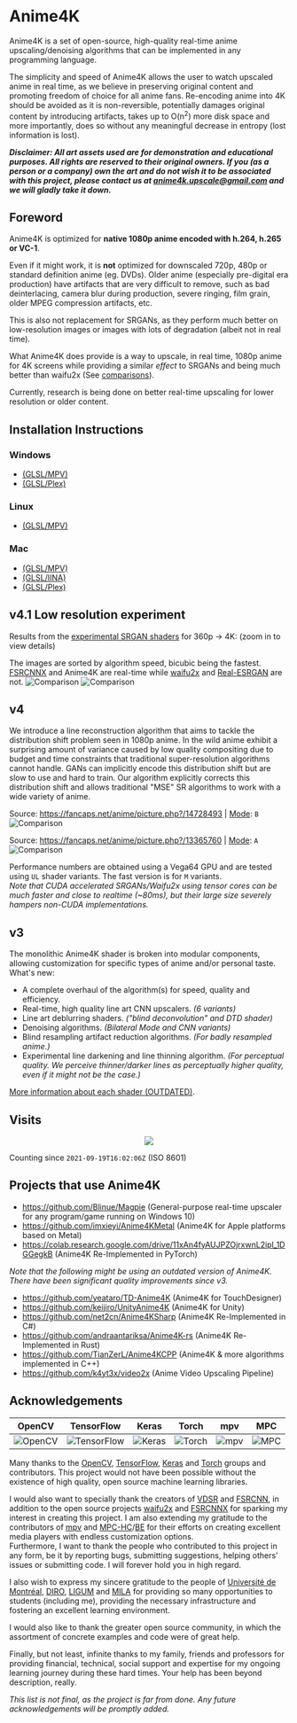 # Anime4K

Anime4K is a set of open-source, high-quality real-time anime upscaling/denoising algorithms that can be implemented in any programming language.

The simplicity and speed of Anime4K allows the user to watch upscaled anime in real time, as we believe in preserving original content and promoting freedom of choice for all anime fans. Re-encoding anime into 4K should be avoided as it is non-reversible, potentially damages original content by introducing artifacts, takes up to O(n<sup>2</sup>) more disk space and more importantly, does so without any meaningful decrease in entropy (lost information is lost).

***Disclaimer: All art assets used are for demonstration and educational purposes. All rights are reserved to their original owners. If you (as a person or a company) own the art and do not wish it to be associated with this project, please contact us at 	anime4k.upscale@gmail.com and we will gladly take it down.***

## Foreword
Anime4K is optimized for **native 1080p anime encoded with h.264, h.265 or VC-1**. 

Even if it might work, it is **not** optimized for downscaled 720p, 480p or standard definition anime (eg. DVDs). Older anime (especially pre-digital era production) have artifacts that are very difficult to remove, such as bad deinterlacing, camera blur during production, severe ringing, film grain, older MPEG compression artifacts, etc.

This is also not replacement for SRGANs, as they perform much better on low-resolution images or images with lots of degradation (albeit not in real time).

What Anime4K does provide is a way to upscale, in real time, 1080p anime for 4K screens while providing a similar *effect* to SRGANs and being much better than waifu2x (See [comparisons](https://github.com/bloc97/Anime4K/tree/master/results/Comparisons/Screenshots)).

Currently, research is being done on better real-time upscaling for lower resolution or older content.

## **Installation Instructions**

  ### Windows
  - [(GLSL/MPV)](md/GLSL_Instructions_Windows_MPV.md)  
  - [(GLSL/Plex)](md/GLSL_Instructions_Windows_Plex.md)  

  ### Linux
  - [(GLSL/MPV)](md/GLSL_Instructions_Linux.md)  

  ### Mac
  - [(GLSL/MPV)](md/GLSL_Instructions_Mac_MPV.md)  
  - [(GLSL/IINA)](md/GLSL_Instructions_Mac_IINA.md)  
  - [(GLSL/Plex)](md/GLSL_Instructions_Mac_Plex.md)  

## v4.1 Low resolution experiment
Results from the [experimental SRGAN shaders](https://github.com/bloc97/Anime4K/commit/5f9294d847e724b67f941d1742e3565a0a106291) for 360p -> 4K: (zoom in to view details)

The images are sorted by algorithm speed, bicubic being the fastest. [FSRCNNX](https://github.com/igv/FSRCNN-TensorFlow) and Anime4K are real-time while [waifu2x](https://github.com/nagadomi/waifu2x) and [Real-ESRGAN](https://github.com/xinntao/Real-ESRGAN) are not.
![Comparison](results/Comparisons/Cropped_Screenshots/Magia_360p_4K.png?raw=true)
![Comparison](results/Comparisons/Cropped_Screenshots/Higurashi_360p_4K.png?raw=true)

## v4

We introduce a line reconstruction algorithm that aims to tackle the distribution shift problem seen in 1080p anime. In the wild anime exhibit a surprising amount of variance caused by low quality compositing due to budget and time constraints that traditional super-resolution algorithms cannot handle. GANs can implicitly encode this distribution shift but are slow to use and hard to train. Our algorithm explicitly corrects this distribution shift and allows traditional "MSE" SR algorithms to work with a wide variety of anime.

Source: https://fancaps.net/anime/picture.php?/14728493 | [Mode](md/GLSL_Instructions_Advanced.md#modes): `B`  
![Comparison](results/Comparisons/Cropped_Screenshots/Maxed.png?raw=true)

Source: https://fancaps.net/anime/picture.php?/13365760 | [Mode](md/GLSL_Instructions_Advanced.md#modes): `A`  
![Comparison](results/Comparisons/Cropped_Screenshots/Slime.png?raw=true)

Performance numbers are obtained using a Vega64 GPU and are tested using `UL` shader variants. The fast version is for `M` variants.  
*Note that CUDA accelerated SRGANs/Waifu2x using tensor cores can be much faster and close to realtime (~80ms), but their large size severely hampers non-CUDA implementations.*

## v3
The monolithic Anime4K shader is broken into modular components, allowing customization for specific types of anime and/or personal taste.
What's new:
 - A complete overhaul of the algorithm(s) for speed, quality and efficiency.
 - Real-time, high quality line art CNN upscalers. *(6 variants)*
 - Line art deblurring shaders. *("blind deconvolution" and DTD shader)*
 - Denoising algorithms. *(Bilateral Mode and CNN variants)*
 - Blind resampling artifact reduction algorithms. *(For badly resampled anime.)*
 - Experimental line darkening and line thinning algorithm. *(For perceptual quality. We perceive thinner/darker lines as perceptually higher quality, even if it might not be the case.)*

[More information about each shader (OUTDATED)](https://github.com/bloc97/Anime4K/wiki).

## Visits

<p align="center">
  <a href="https://count.getloli.com/"><img src="https://count.getloli.com/get/@72276803-0571-4e62-b0a7-9880fcd0244f?theme=gelbooru"/></a>
</p>

Counting since `2021-09-19T16:02:06Z` (ISO 8601)

## Projects that use Anime4K
 - https://github.com/Blinue/Magpie (General-purpose real-time upscaler for any program/game running on Windows 10)
 - https://github.com/imxieyi/Anime4KMetal (Anime4K for Apple platforms based on Metal)
 - https://colab.research.google.com/drive/11xAn4fyAUJPZOjrxwnL2ipl_1DGGegkB (Anime4K Re-Implemented in PyTorch)


*Note that the following might be using an outdated version of Anime4K. There have been significant quality improvements since v3.*
 - https://github.com/yeataro/TD-Anime4K (Anime4K for TouchDesigner)
 - https://github.com/keijiro/UnityAnime4K (Anime4K for Unity)
 - https://github.com/net2cn/Anime4KSharp (Anime4K Re-Implemented in C#)
 - https://github.com/andraantariksa/Anime4K-rs (Anime4K Re-Implemented in Rust)
 - https://github.com/TianZerL/Anime4KCPP (Anime4K & more algorithms implemented in C++)
 - https://github.com/k4yt3x/video2x (Anime Video Upscaling Pipeline)
 
## Acknowledgements
| OpenCV | TensorFlow | Keras | Torch | mpv | MPC |
|:---:|:---:|:---:|:---:|:---:|:---:|
|![OpenCV](https://github.com/opencv.png)|![TensorFlow](https://github.com/tensorflow.png)|![Keras](https://github.com/keras-team.png)|![Torch](https://github.com/torch.png)|![mpv](https://github.com/mpv-player.png)|![MPC](https://github.com/mpc-hc.png)|

Many thanks to the [OpenCV](https://github.com/opencv/opencv), [TensorFlow](https://github.com/tensorflow/tensorflow), [Keras](https://github.com/keras-team/keras) and [Torch](https://github.com/torch/torch7) groups and contributors. This project would not have been possible without the existence of high quality, open source machine learning libraries.

I would also want to specially thank the creators of [VDSR](https://cv.snu.ac.kr/research/VDSR/) and [FSRCNN](http://mmlab.ie.cuhk.edu.hk/projects/FSRCNN.html), in addition to the open source projects [waifu2x](https://github.com/nagadomi/waifu2x) and [FSRCNNX](https://github.com/igv/FSRCNN-TensorFlow) for sparking my interest in creating this project. I am also extending my gratitude to the contributors of [mpv](https://github.com/mpv-player/mpv) and [MPC-HC](https://mpc-hc.org/)/[BE](https://sourceforge.net/projects/mpcbe/) for their efforts on creating excellent media players with endless customization options.  
Furthermore, I want to thank the people who contributed to this project in any form, be it by reporting bugs, submitting suggestions, helping others' issues or submitting code. I will forever hold you in high regard.

I also wish to express my sincere gratitude to the people of [Université de Montréal](https://www.umontreal.ca/), [DIRO](https://diro.umontreal.ca/accueil/), [LIGUM](http://www.ligum.umontreal.ca/) and [MILA](https://mila.quebec/en/) for providing so many opportunities to students (including me), providing the necessary infrastructure and fostering an excellent learning environment.

I would also like to thank the greater open source community, in which the assortment of concrete examples and code were of great help.

Finally, but not least, infinite thanks to my family, friends and professors for providing financial, technical, social support and expertise for my ongoing learning journey during these hard times. Your help has been beyond description, really.

*This list is not final, as the project is far from done. Any future acknowledgements will be promptly added.*
